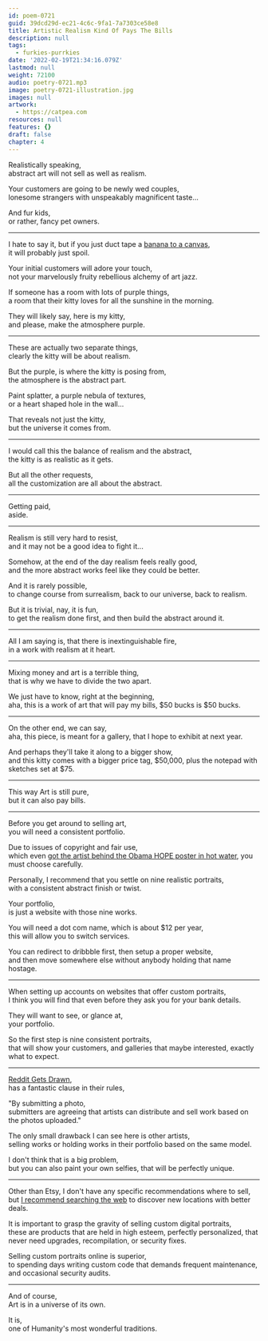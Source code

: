 ```yaml
---
id: poem-0721
guid: 39dcd29d-ec21-4c6c-9fa1-7a7303ce58e8
title: Artistic Realism Kind Of Pays The Bills
description: null
tags:
  - furkies-purrkies
date: '2022-02-19T21:34:16.079Z'
lastmod: null
weight: 72100
audio: poetry-0721.mp3
image: poetry-0721-illustration.jpg
images: null
artwork:
  - https://catpea.com
resources: null
features: {}
draft: false
chapter: 4
---
```


Realistically speaking,\
abstract art will not sell as well as realism.

Your customers are going to be newly wed couples,\
lonesome strangers with unspeakably magnificent taste...

And fur kids,\
or rather, fancy pet owners.

---

I hate to say it, but if you just duct tape a [banana to a canvas](https://www.youtube.com/watch?v=so8sB25IL4o),\
it will probably just spoil.

Your initial customers will adore your touch,\
not your marvelously fruity rebellious alchemy of art jazz.

If someone has a room with lots of purple things,\
a room that their kitty loves for all the sunshine in the morning.

They will likely say, here is my kitty,\
and please, make the atmosphere purple.

---

These are actually two separate things,\
clearly the kitty will be about realism.

But the purple, is where the kitty is posing from,\
the atmosphere is the abstract part.

Paint splatter, a purple nebula of textures,\
or a heart shaped hole in the wall...

That reveals not just the kitty,\
but the universe it comes from.

---

I would call this the balance of realism and the abstract,\
the kitty is as realistic as it gets.

But all the other requests,\
all the customization are all about the abstract.

---

Getting paid,\
aside.

---

Realism is still very hard to resist,\
and it may not be a good idea to fight it...

Somehow, at the end of the day realism feels really good,\
and the more abstract works feel like they could be better.

And it is rarely possible,\
to change course from surrealism, back to our universe, back to realism.

But it is trivial, nay, it is fun,\
to get the realism done first, and then build the abstract around it.

---

All I am saying is, that there is inextinguishable fire,\
in a work with realism at it heart.

---

Mixing money and art is a terrible thing,\
that is why we have to divide the two apart.

We just have to know, right at the beginning,\
aha, this is a work of art that will pay my bills, $50 bucks is $50 bucks.

---

On the other end, we can say,\
aha, this piece, is meant for a gallery, that I hope to exhibit at next year.

And perhaps they'll take it along to a bigger show,\
and this kitty comes with a bigger price tag, $50,000, plus the notepad with sketches set at $75.

---

This way Art is still pure,\
but it can also pay bills.

---

Before you get around to selling art,\
you will need a consistent portfolio.

Due to issues of copyright and fair use,\
which even [got the artist behind the Obama HOPE poster in hot water](https://www.youtube.com/watch?v=Qc3Egjpna8I), you must choose carefully.

Personally, I recommend that you settle on nine realistic portraits,\
with a consistent abstract finish or twist.

Your portfolio,\
is just a website with those nine works.

You will need a dot com name, which is about $12 per year,\
this will allow you to switch services.

You can redirect to dribbble first, then setup a proper website,\
and then move somewhere else without anybody holding that name hostage.

---

When setting up accounts on websites that offer custom portraits,\
I think you will find that even before they ask you for your bank details.

They will want to see, or glance at,\
your portfolio.

So the first step is nine consistent portraits,\
that will show your customers, and galleries that maybe interested, exactly what to expect.

---

[Reddit Gets Drawn](https://www.reddit.com/r/redditgetsdrawn/),\
has a fantastic clause in their rules,

"By submitting a photo,\
submitters are agreeing that artists can distribute and sell work based on the photos uploaded."

The only small drawback I can see here is other artists,\
selling works or holding works in their portfolio based on the same model.

I don't think that is a big problem,\
but you can also paint your own selfies, that will be perfectly unique.

---

Other than Etsy, I don't have any specific recommendations where to sell,\
but [I recommend searching the web](https://www.qwant.com/?client=opensearch\&q=The+best+places+to+sell+design+online\&t=web) to discover new locations with better deals.

It is important to grasp the gravity of selling custom digital portraits,\
these are products that are held in high esteem, perfectly personalized, that never need upgrades, recompilation, or security fixes.

Selling custom portraits online is superior,\
to spending days writing custom code that demands frequent maintenance, and occasional security audits.

---

And of course,\
Art is in a universe of its own.

It is,\
one of Humanity's most wonderful traditions.
